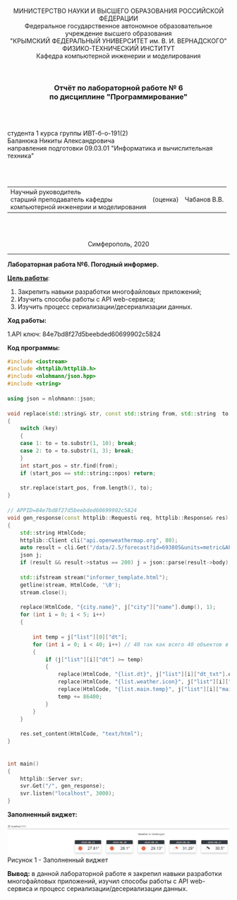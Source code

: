 <p align="center">МИНИСТЕРСТВО НАУКИ  И ВЫСШЕГО ОБРАЗОВАНИЯ РОССИЙСКОЙ ФЕДЕРАЦИИ<br>
Федеральное государственное автономное образовательное учреждение высшего образования<br>
"КРЫМСКИЙ ФЕДЕРАЛЬНЫЙ УНИВЕРСИТЕТ им. В. И. ВЕРНАДСКОГО"<br>
ФИЗИКО-ТЕХНИЧЕСКИЙ ИНСТИТУТ<br>
Кафедра компьютерной инженерии и моделирования</p>

<br>

<h3 align="center">Отчёт по лабораторной работе № 6<br> по дисциплине "Программирование"</h3>

<br><br>

<p>студента 1 курса группы ИВТ-б-о-191(2)<br>
Баланюка Никиты Александровича<br>
направления подготовки 09.03.01 "Информатика и вычислительная техника"</p>

<br><br>

<table>
<tr><td>Научный руководитель<br> старший преподаватель кафедры<br> компьютерной инженерии и моделирования</td>
<td>(оценка)</td>
<td>Чабанов В.В.</td>
</tr>
</table>

<br><br>

<p align="center">Симферополь, 2020</p>
<hr>



**Лабораторная работа №6. Погодный информер.**

**<u>Цель работы</u>**: 

1. Закрепить навыки разработки многофайловыx приложений;
2. Изучить способы работы с API web-сервиса;
3. Изучить процесс сериализации/десериализации данных.

**Ход работы:**

1.API ключ: 84e7bd8f27d5beebded60699902c5824

**Код программы:** 

``` c++
#include <iostream>
#include <httplib/httplib.h>
#include <nlohmann/json.hpp>
#include <string>

using json = nlohmann::json;

void replace(std::string& str, const std::string from, std::string  to, int key)
{
	switch (key)
	{
	case 1: to = to.substr(1, 10); break;
	case 2: to = to.substr(1, 3); break;
	}
	int start_pos = str.find(from);
	if (start_pos == std::string::npos) return;

	str.replace(start_pos, from.length(), to);
}

// APPID=84e7bd8f27d5beebded60699902c5824
void gen_response(const httplib::Request& req, httplib::Response& res)
{
	std::string HtmlCode;
	httplib::Client cli("api.openweathermap.org", 80);
	auto result = cli.Get("/data/2.5/forecast?id=693805&units=metric&APPID=84e7bd8f27d5beebded60699902c5824");
	json j;
	if (result && result->status == 200) j = json::parse(result->body);

	std::ifstream stream("informer_template.html");
	getline(stream, HtmlCode, '\0');
	stream.close();

	replace(HtmlCode, "{city.name}", j["city"]["name"].dump(), 1);
	for (int i = 0; i < 5; i++)
	{

		int temp = j["list"][0]["dt"];
		for (int i = 0; i < 40; i++) // 40 так как всего 40 объектов в list(5 дней каждые 3 часа, это 8 в день, всего 40)
		{
			if (j["list"][i]["dt"] >= temp)
			{
				replace(HtmlCode, "{list.dt}", j["list"][i]["dt_txt"].dump(), 1);
				replace(HtmlCode, "{list.weather.icon}", j["list"][i]["weather"][0]["icon"].dump(), 2);
				replace(HtmlCode, "{list.main.temp}", j["list"][i]["main"]["temp"].dump(), 0);
				temp += 86400;
			}
		}
	}

	res.set_content(HtmlCode, "text/html");
}


int main()
{
	httplib::Server svr;
	svr.Get("/", gen_response);
	svr.listen("localhost", 3000);
}
```
**Заполненный виджет:**

![](https://raw.githubusercontent.com/Nikilstaer12345/Lab/master/%D0%9B%D0%B0%D0%B1%D0%BE%D1%80%D0%B0%D1%82%D0%BE%D1%80%D0%BD%D0%B0%D1%8F%20%E2%84%966/%D0%A1%D0%BA%D1%80%D0%B8%D0%BD%D1%88%D0%BE%D1%82/Weather.bmp) 
Рисунок 1 - Заполненный виджет

**Вывод:** в данной лабораторной работе я закрепил навыки разработки многофайловыx приложений, изучил способы работы с API web-сервиса и процесс сериализации/десериализации данных.
